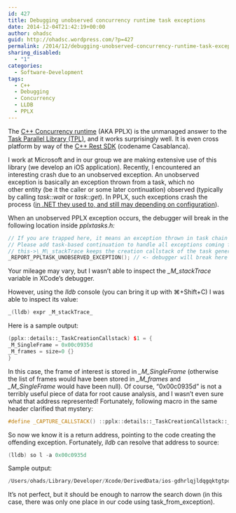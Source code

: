 ```yaml
---
id: 427
title: Debugging unobserved concurrency runtime task exceptions
date: 2014-12-04T21:42:19+00:00
author: ohadsc
guid: http://ohadsc.wordpress.com/?p=427
permalink: /2014/12/debugging-unobserved-concurrency-runtime-task-exceptions/
sharing_disabled:
  - "1"
categories:
  - Software-Development
tags:
  - C++
  - Debugging
  - Concurrency
  - LLDB
  - PPLX
---
```

The [C++ Concurrency runtime](http://msdn.microsoft.com/en-us/library/dd504870.aspx) (AKA PPLX) is the unmanaged answer to the [Task Parallel Library (TPL)](http://msdn.microsoft.com/en-us/library/dd460717%28v=vs.110%29.aspx), and it works surprisingly well. It is even cross platform by way of the [C++ Rest SDK](https://casablanca.codeplex.com/) (codename Casablanca).

I work at Microsoft and in our group we are making extensive use of this library (we develop an iOS application). Recently, I encountered an interesting crash due to an unobserved exception. An unobserved exception is basically an exception thrown from a task, which no other entity (be it the caller or some later continuation) observed (typically by calling _task::wait_ or _task::get_). In PPLX, such exceptions crash the process ([in .NET they used to, and still may depending on configuration](http://blogs.msdn.com/b/pfxteam/archive/2011/09/28/task-exception-handling-in-net-4-5.aspx)).

When an unobserved PPLX exception occurs, the debugger will break in the following location inside _pplxtasks.h:_

```cpp
// If you are trapped here, it means an exception thrown in task chain didn&#8217;t get handled.
// Please add task-based continuation to handle all exceptions coming from tasks.
// this->\_M\_stackTrace keeps the creation callstack of the task generates this exception.
_REPORT_PPLTASK_UNOBSERVED_EXCEPTION(); // <- debugger will break here
```

Your mileage may vary, but I wasn’t able to inspect the _\_M\_stackTrace_ variable in XCode’s debugger.

However, using the _lldb_ console (you can bring it up with ⌘+Shift+C) I was able to inspect its value:

```cpp
_(lldb) expr _M_stackTrace_
```

Here is a sample output:

```cpp
(pplx::details::_TaskCreationCallstack) $1 = {
_M_SingleFrame = 0x00c0935d
_M_frames = size=0 {}
}
```

In this case, the frame of interest is stored in _\_M\_SingleFrame_ (otherwise the list of frames would have been stored in _\_M\_frames_ and _\_M\_SingleFrame_ would have been null). Of course, “0x00c0935d” is not a terribly useful piece of data for root cause analysis, and I wasn&#8217;t even sure what that address represented! Fortunately, following macro in the same header clarified that mystery:

```cpp
#define _CAPTURE_CALLSTACK() ::pplx::details::_TaskCreationCallstack::_CaptureSingleFrameCallstack(_ReturnAddress())
```
So now we know it is a return address, pointing to the code creating the offending exception. Fortunately, _lldb_ can resolve that address to source:

```cpp
(lldb) so l -a 0x00c0935d
```

Sample output:

```cpp
/Users/ohads/Library/Developer/Xcode/DerivedData/ios-gdhrlqjldqgqktgtpdnpssahaqme/Build/Products/OurApp`pplx::task<void> pplx::task_from_exception<void, std::exception>(std::exception, pplx::task_options const&) + 62** at &#8230;
```
It’s not perfect, but it should be enough to narrow the search down (in this case, there was only one place in our code using task\_from\_exception).